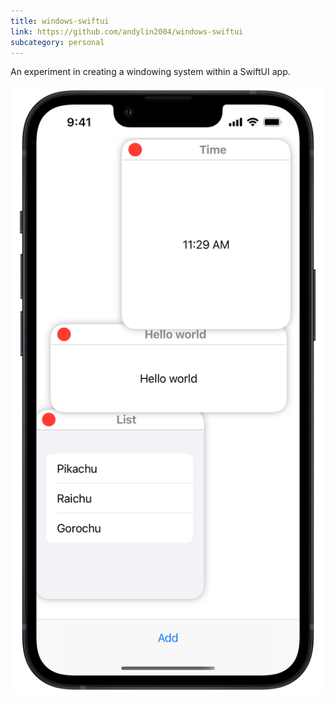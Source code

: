 ```yaml
---
title: windows-swiftui
link: https://github.com/andylin2004/windows-swiftui
subcategory: personal
---
```


An experiment in creating a windowing system within a SwiftUI app.

<img src="images/windows-swiftui.png" class="shrinkdown">

